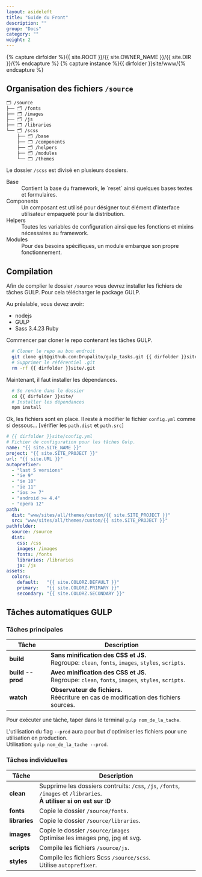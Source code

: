 ```yaml
---
layout: asideleft
title: "Guide du Front"
description: ""
group: "Docs"
category: ""
weight: 2
---
```


{% capture dirfolder %}{{ site.ROOT }}/{{ site.OWNER_NAME }}/{{ site.DIR }}/{% endcapture %}
{% capture instance %}{{ dirfolder }}site/www/{% endcapture %}

## Organisation des fichiers `/source`

```sh
🗂 /source
├── 🗂 /fonts
├── 🗂 /images
├── 🗂 /js
├── 🗂 /libraries
└── 🗂 /scss
    ├── 🗂 /base
    ├── 🗂 /components
    ├── 🗂 /helpers
    ├── 🗂 /modules
    └── 🗂 /themes
```

Le dossier `/scss` est divisé en plusieurs dossiers.

<dl>
  <dt>Base</dt>
  <dd class="mb-3">Contient la base du framework, le `reset` ainsi quelques bases textes et formulaires.</dd>
  <dt>Components</dt>
  <dd class="mb-3">Un composant est utilisé pour désigner tout élément d'interface utilisateur empaqueté pour la distribution.</dd>
  <dt>Helpers</dt>
  <dd class="mb-3">Toutes les variables de configuration ainsi que les fonctions et mixins nécessaires au framework.</dd>
  <dt>Modules</dt>
  <dd class="mb-3">Pour des besoins spécifiques, un module embarque son propre fonctionnement.</dd>
</dl>

## Compilation

Afin de complier le dossier `/source` vous devrez installer les fichiers de tâches GULP. Pour cela télécharger le package GULP.

Au préalable, vous devez avoir:
* nodejs
* GULP
* Sass 3.4.23 Ruby

Commencer par cloner le repo contenant les tâches GULP.

```sh
  # Cloner le repo au bon endroit
  git clone git@github.com:Drupalito/gulp_tasks.git {{ dirfolder }}site/
  # Supprimer le référentiel .git
  rm -rf {{ dirfolder }}site/.git
```

Maintenant, il faut installer les dépendances.

```sh
  # Se rendre dans le dossier
  cd {{ dirfolder }}site/
  # Installer les dépendances
  npm install
```

Ok, les fichiers sont en place.
Il reste à modifier le fichier `config.yml` comme si dessous... [vérifier les `path.dist` et `path.src`]

```yaml
# {{ dirfolder }}site/config.yml
# Fichier de configuration pour les tâches Gulp.
name: "{{ site.SITE_NAME }}"
project: "{{ site.SITE_PROJECT }}"
url: "{{ site.URL }}"
autoprefixer:
  - "last 5 versions"
  - "ie 9"
  - "ie 10"
  - "ie 11"
  - "ios >= 7"
  - "android >= 4.4"
  - "opera 12"
path:
  dist: "www/sites/all/themes/custom/{{ site.SITE_PROJECT }}"
  src: "www/sites/all/themes/custom/{{ site.SITE_PROJECT }}"
pathfolder:
  source: /source
  dist:
    css: /css
    images: /images
    fonts: /fonts
    libraries: /libraries
    js: /js
assets:
  colors:
    default:   "{{ site.COLORZ.DEFAULT }}"
    primary:   "{{ site.COLORZ.PRIMARY }}"
    secondary: "{{ site.COLORZ.SECONDARY }}"
```

## Tâches automatiques GULP

### Tâches principales

| Tâche   | Description
|---------|------------
| **build** | **Sans minification des CSS et JS.**<br/>Regroupe: `clean`, `fonts`, `images`, `styles`, `scripts`.
| **build \--prod** | **Avec minification des CSS et JS.**<br/>Regroupe: `clean`, `fonts`, `images`, `styles`, `scripts`.
| **watch** | **Observateur de fichiers.**<br/>Réécriture en cas de modification des fichiers sources.

Pour exécuter une tâche, taper dans le terminal `gulp nom_de_la_tache`.

L'utilisation du flag `--prod` aura pour but d'optimiser les fichiers pour une utilisation en production.  
Utilisation: `gulp nom_de_la_tache --prod`.

### Tâches individuelles

| Tâche   | Description
|---------|------------
| **clean** | Supprime les dossiers contruits: `/css`, `/js`, `/fonts`, `/images` et `/libraries`.<br/>**À utiliser si on est sur :D**
| **fonts** | Copie le dossier `/source/fonts`.
| **libraries** | Copie le dossier `/source/libraries`.
| **images** | Copie le dossier `/source/images`<br/>Optimise les images png, jpg et svg.
| **scripts** | Compile les fichiers `/source/js`.
| **styles** | Compile les fichiers Scss `/source/scss`.<br/>Utilise `autoprefixer`.
